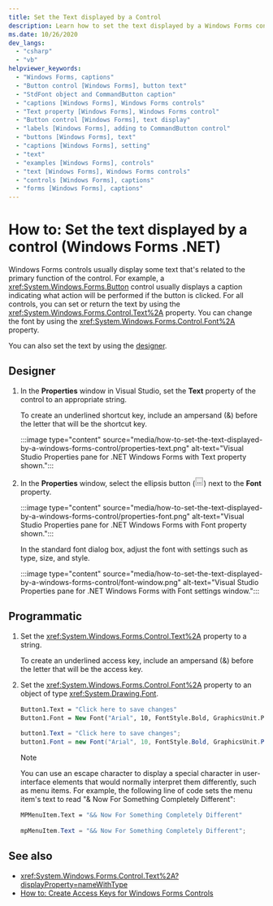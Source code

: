 ```yaml
---
title: Set the Text displayed by a Control
description: Learn how to set the text displayed by a Windows Forms control. Set or return the text by using the Text property, or change the font by using the Font property.
ms.date: 10/26/2020
dev_langs:
  - "csharp"
  - "vb"
helpviewer_keywords:
  - "Windows Forms, captions"
  - "Button control [Windows Forms], button text"
  - "StdFont object and CommandButton caption"
  - "captions [Windows Forms], Windows Forms controls"
  - "Text property [Windows Forms], Windows Forms control"
  - "Button control [Windows Forms], text display"
  - "labels [Windows Forms], adding to CommandButton control"
  - "buttons [Windows Forms], text"
  - "captions [Windows Forms], setting"
  - "text"
  - "examples [Windows Forms], controls"
  - "text [Windows Forms], Windows Forms controls"
  - "controls [Windows Forms], captions"
  - "forms [Windows Forms], captions"
---
```

# How to: Set the text displayed by a control (Windows Forms .NET)

Windows Forms controls usually display some text that's related to the primary function of the control. For example, a <xref:System.Windows.Forms.Button> control usually displays a caption indicating what action will be performed if the button is clicked. For all controls, you can set or return the text by using the <xref:System.Windows.Forms.Control.Text%2A> property. You can change the font by using the <xref:System.Windows.Forms.Control.Font%2A> property.

You can also set the text by using the [designer](#designer).

## Designer

01. In the **Properties** window in Visual Studio, set the **Text** property of the control to an appropriate string.

    To create an underlined shortcut key, include an ampersand (&) before the letter that will be the shortcut key.

    :::image type="content" source="media/how-to-set-the-text-displayed-by-a-windows-forms-control/properties-text.png" alt-text="Visual Studio Properties pane for .NET Windows Forms with Text property shown.":::

01. In the **Properties** window, select the ellipsis button (![Ellipsis button (...) in the Properties window of Visual Studio](../media/visual-studio-ellipsis-button.png)) next to the **Font** property.

    :::image type="content" source="media/how-to-set-the-text-displayed-by-a-windows-forms-control/properties-font.png" alt-text="Visual Studio Properties pane for .NET Windows Forms with Font property shown.":::

    In the standard font dialog box, adjust the font with settings such as type, size, and style.

    :::image type="content" source="media/how-to-set-the-text-displayed-by-a-windows-forms-control/font-window.png" alt-text="Visual Studio Properties pane for .NET Windows Forms with Font settings window.":::

## Programmatic

01. Set the <xref:System.Windows.Forms.Control.Text%2A> property to a string.

    To create an underlined access key, include an ampersand (&) before the letter that will be the access key.

01. Set the <xref:System.Windows.Forms.Control.Font%2A> property to an object of type <xref:System.Drawing.Font>.

    ```vb
    Button1.Text = "Click here to save changes"
    Button1.Font = New Font("Arial", 10, FontStyle.Bold, GraphicsUnit.Point)
    ```

    ```csharp
    button1.Text = "Click here to save changes";
    button1.Font = new Font("Arial", 10, FontStyle.Bold, GraphicsUnit.Point);
    ```

    > [!NOTE]
    > You can use an escape character to display a special character in user-interface elements that would normally interpret them differently, such as menu items. For example, the following line of code sets the menu item's text to read "& Now For Something Completely Different":

    ```vb
    MPMenuItem.Text = "&& Now For Something Completely Different"
    ```

    ```csharp
    mpMenuItem.Text = "&& Now For Something Completely Different";
    ```

## See also

- <xref:System.Windows.Forms.Control.Text%2A?displayProperty=nameWithType>
- [How to: Create Access Keys for Windows Forms Controls](how-to-create-access-keys.md)

